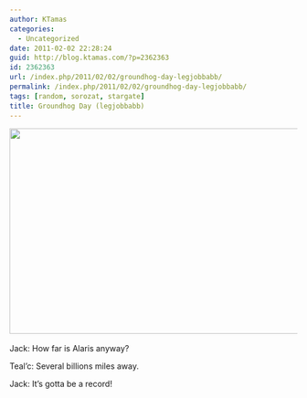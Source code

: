 ```yaml
---
author: KTamas
categories:
  - Uncategorized
date: 2011-02-02 22:28:24
guid: http://blog.ktamas.com/?p=2362363
id: 2362363
url: /index.php/2011/02/02/groundhog-day-legjobbabb/
permalink: /index.php/2011/02/02/groundhog-day-legjobbabb/
tags: [random, sorozat, stargate]
title: Groundhog Day (legjobbabb)
---
```


[<img src="/wp-content/uploads/2011/02/stargatehog2.png" alt="" title="stargatehog2" width="640" height="360" class="aligncenter size-full wp-image-2362371" srcset="/wp-content/uploads/2011/02/stargatehog2.png 640w, /wp-content/uploads/2011/02/stargatehog2-300x168.png 300w" sizes="(max-width: 640px) 100vw, 640px" />](/wp-content/uploads/2011/02/stargatehog2.png)

Jack: How far is Alaris anyway?
  
Teal&#8217;c: Several billions miles away.
  
Jack: It&#8217;s gotta be a record!
